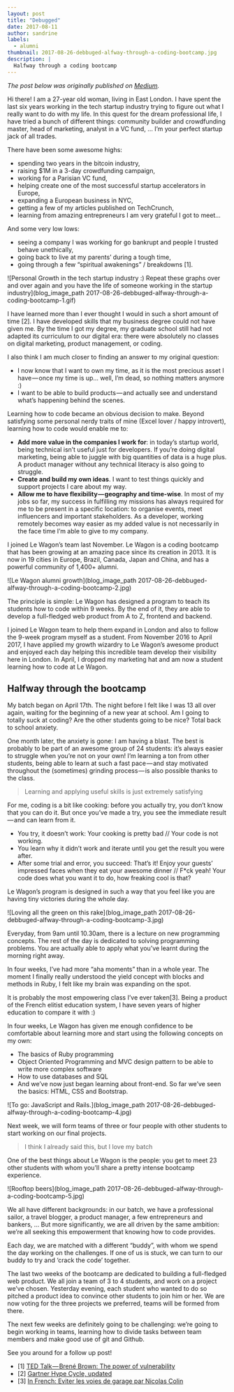 ```yaml
---
layout: post
title: "Debugged"
date: 2017-08-11
author: sandrine
labels:
  - alumni
thumbnail: 2017-08-26-debbuged-alfway-through-a-coding-bootcamp.jpg
description: |
  Halfway through a coding bootcamp
---
```


*The post below was originally published on [Medium](https://medium.com/@SandrineAy/debugged-8c936a021353).*

Hi there! I am a 27-year old woman, living in East London. I have spent the last six years working in the tech startup industry trying to figure out what I really want to do with my life. In this quest for the dream professional life, I have tried a bunch of different things: community builder and crowdfunding master, head of marketing, analyst in a VC fund, … I’m your perfect startup jack of all trades.

There have been some awesome highs:

- spending two years in the bitcoin industry,
- raising $1M in a 3-day crowdfunding campaign,
- working for a Parisian VC fund,
- helping create one of the most successful startup accelerators in Europe,
- expanding a European business in NYC,
- getting a few of my articles published on TechCrunch,
- learning from amazing entrepreneurs I am very grateful I got to meet…

And some very low lows:

- seeing a company I was working for go bankrupt and people I trusted behave unethically,
- going back to live at my parents’ during a tough time,
- going through a few “spiritual awakenings” / breakdowns [1].

![Personal Growth in the tech startup industry :) Repeat these graphs over and over again and you have the life of someone working in the startup industry](blog_image_path 2017-08-26-debbuged-alfway-through-a-coding-bootcamp-1.gif)

I have learned more than I ever thought I would in such a short amount of time [2]. I have developed skills that my business degree could not have given me. By the time I got my degree, my graduate school still had not adapted its curriculum to our digital era: there were absolutely no classes on digital marketing, product management, or coding.

I also think I am much closer to finding an answer to my original question:

- I now know that I want to own my time, as it is the most precious asset I have — once my time is up… well, I’m dead, so nothing matters anymore :)
- I want to be able to build products — and actually see and understand what’s happening behind the scenes.

Learning how to code became an obvious decision to make. Beyond satisfying some personal nerdy traits of mine (Excel lover / happy introvert), learning how to code would enable me to:

- **Add more value in the companies I work for**: in today’s startup world, being technical isn’t useful just for developers. If you’re doing digital marketing, being able to juggle with big quantities of data is a huge plus. A product manager without any technical literacy is also going to struggle.
- **Create and build my own ideas**. I want to test things quickly and support projects I care about my way.
- **Allow me to have flexibility — geography and time-wise**. In most of my jobs so far, my success in fulfilling my missions has always required for me to be present in a specific location: to organise events, meet influencers and important stakeholders. As a developer, working remotely becomes way easier as my added value is not necessarily in the face time I’m able to give to my company.

I joined Le Wagon’s team last November. Le Wagon is a coding bootcamp that has been growing at an amazing pace since its creation in 2013. It is now in 19 cities in Europe, Brazil, Canada, Japan and China, and has a powerful community of 1,400+ alumni.

![Le Wagon alumni growth](blog_image_path 2017-08-26-debbuged-alfway-through-a-coding-bootcamp-2.jpg)

The principle is simple: Le Wagon has designed a program to teach its students how to code within 9 weeks. By the end of it, they are able to develop a full-fledged web product from A to Z, frontend and backend.

I joined Le Wagon team to help them expand in London and also to follow the 9-week program myself as a student. From November 2016 to April 2017, I have applied my growth wizardry to Le Wagon’s awesome product and enjoyed each day helping this incredible team develop their visibility here in London. In April, I dropped my marketing hat and am now a student learning how to code at Le Wagon.

## Halfway through the bootcamp

My batch began on April 17th. The night before I felt like I was 13 all over again, waiting for the beginning of a new year at school. Am I going to totally suck at coding? Are the other students going to be nice? Total back to school anxiety.

One month later, the anxiety is gone: I am having a blast. The best is probably to be part of an awesome group of 24 students: it’s always easier to struggle when you’re not on your own! I’m learning a ton from other students, being able to learn at such a fast pace — and stay motivated throughout the (sometimes) grinding process — is also possible thanks to the class.

> Learning and applying useful skills is just extremely satisfying

For me, coding is a bit like cooking: before you actually try, you don’t know that you can do it. But once you’ve made a try, you see the immediate result — and can learn from it.

- You try, it doesn’t work: Your cooking is pretty bad // Your code is not working.
- You learn why it didn’t work and iterate until you get the result you were after.
- After some trial and error, you succeed: That’s it! Enjoy your guests’ impressed faces when they eat your awesome dinner // F*ck yeah! Your code does what you want it to do, how freaking cool is that?

Le Wagon’s program is designed in such a way that you feel like you are having tiny victories during the whole day.

![Loving all the green on this rake](blog_image_path 2017-08-26-debbuged-alfway-through-a-coding-bootcamp-3.jpg)

Everyday, from 9am until 10.30am, there is a lecture on new programming concepts. The rest of the day is dedicated to solving programming problems. You are actually able to apply what you’ve learnt during the morning right away.

In four weeks, I’ve had more “aha moments” than in a whole year. The moment I finally really understood the yield concept with blocks and methods in Ruby, I felt like my brain was expanding on the spot.

It is probably the most empowering class I’ve ever taken[3]. Being a product of the French elitist education system, I have seven years of higher education to compare it with :)

In four weeks, Le Wagon has given me enough confidence to be comfortable about learning more and start using the following concepts on my own:

- The basics of Ruby programming
- Object Oriented Programming and MVC design pattern to be able to write more complex software
- How to use databases and SQL
- And we’ve now just began learning about front-end. So far we’ve seen the basics: HTML, CSS and Bootstrap.

![To go: JavaScript and Rails.](blog_image_path 2017-08-26-debbuged-alfway-through-a-coding-bootcamp-4.jpg)

Next week, we will form teams of three or four people with other students to start working on our final projects.

> I think I already said this, but I love my batch

One of the best things about Le Wagon is the people: you get to meet 23 other students with whom you’ll share a pretty intense bootcamp experience.

![Rooftop beers](blog_image_path 2017-08-26-debbuged-alfway-through-a-coding-bootcamp-5.jpg)

We all have different backgrounds: in our batch, we have a professional sailor, a travel blogger, a product manager, a few entrepreneurs and bankers, … But more significantly, we are all driven by the same ambition: we’re all seeking this empowerment that knowing how to code provides.

Each day, we are matched with a different “buddy”, with whom we spend the day working on the challenges. If one of us is stuck, we can turn to our buddy to try and ‘crack the code’ together.

The last two weeks of the bootcamp are dedicated to building a full-fledged web product. We all join a team of 3 to 4 students, and work on a project we’ve chosen. Yesterday evening, each student who wanted to do so pitched a product idea to convince other students to join him or her. We are now voting for the three projects we preferred, teams will be formed from there.

The next few weeks are definitely going to be challenging: we’re going to begin working in teams, learning how to divide tasks between team members and make good use of git and Github.

See you around for a follow up post!


- [1] [TED Talk — Brené Brown: The power of vulnerability](https://www.ted.com/talks/brene_brown_on_vulnerability#t-678096)
- [2] [Gartner Hype Cycle, updated](https://www.forbes.com/sites/louiscolumbus/2016/08/21/gartner-hype-cycle-for-emerging-technologies-2016-adds-blockchain-machine-learning-for-first-time)
- [3] [In French: Eviter les voies de garage par Nicolas Colin](http://tempsreel.nouvelobs.com/economie/20161228.OBS3157/formation-eviter-les-voies-de-garage-par-nicolas-colin.html)

